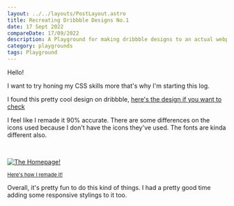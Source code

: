 ```yaml
---
layout: ../../layouts/PostLayout.astro
title: Recreating Dribbble Designs No.1
date: 17 Sept 2022
compareDate: 17/09/2022
description: A Playground for making dribbble designs to an actual webpage. Dribble Design 1.
category: playgrounds
tags: Playground
---
```


Hello!

I want to try honing my CSS skills more that's why I'm starting this log.

I found this pretty cool design on dribbble, [here's the design if you want to check](https://dribbble.com/shots/18314692-Identifont-redesign-concept)

I feel like I remade it 90% accurate. There are some differences on the icons used because I don't have the icons they've used. The fonts are kinda different also.

<br>

<a href="/playground/pl-dribbble-1"> ![The Homepage!](/assets/img/dribbble-1-pl.png) </a>

<a href="/playground/pl-dribbble-1"> <small class="block text-base text-center mt-4 mb-8">Here's how I remade it!</small></a>


Overall, it's pretty fun to do this kind of things. I had a pretty good time adding some responsive stylings to it too.